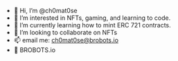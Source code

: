 - 👋 Hi, I’m @ch0mat0se
- 👀 I’m interested in NFTs, gaming, and learning to code.
- 🌱 I’m currently learning how to mint ERC 721 contracts.
- 💞️ I’m looking to collaborate on NFTs
- 📫 email me: ch0mat0se@brobots.io
- 🤖 BROBOTS.io

<!---
ch0mat0se/ch0mat0se is a ✨ special ✨ repository because its `README.md` (this file) appears on your GitHub profile.
You can click the Preview link to take a look at your changes.
--->
